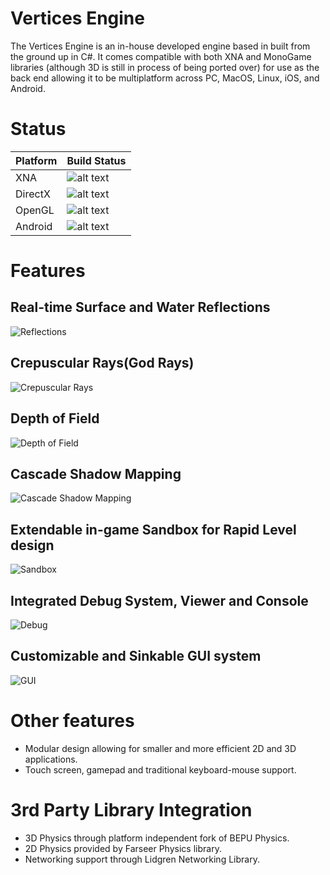 # Vertices Engine

The Vertices Engine is an in-house developed engine based in built from the ground up in C#. It comes compatible with both XNA and MonoGame libraries (although 3D is still in process of being ported over) for use as the back end allowing it to be multiplatform across PC, MacOS, Linux, iOS, and Android.

# Status

| Platform | Build Status                   |
|----------|--------------------------------|
| XNA      | ![alt text][buildstatusXNA]    |
| DirectX  | ![alt text][buildstatusDirctX] |
| OpenGL   | ![alt text][buildstatusGL]     |
| Android  | ![alt text][buildstatusDroid]  |

[buildstatusXNA]: https://img.shields.io/badge/build-passing-brightgreen.svg
[buildstatusDirctX]: https://img.shields.io/badge/build-tbd-blue.svg
[buildstatusGL]: https://img.shields.io/badge/build-failing-red.svg
[buildstatusDroid]: https://img.shields.io/badge/build-passing-brightgreen.svg

# Features
## Real-time Surface and Water Reflections
![Reflections](https://virtexedgedesign.files.wordpress.com/2015/10/reflections.png)

## Crepuscular Rays(God Rays)
![Crepuscular Rays](https://virtexedgedesign.files.wordpress.com/2015/10/godrays.png)

## Depth of Field
![Depth of Field](https://farm2.staticflickr.com/1476/25396320090_422ec688b0_z.jpg)

## Cascade Shadow Mapping
![Cascade Shadow Mapping](https://virtexedgedesign.files.wordpress.com/2015/10/shadowmaps.png)

## Extendable in-game Sandbox for Rapid Level design
![Sandbox](https://virtexedgedesign.files.wordpress.com/2015/10/sandbox.png)

## Integrated Debug System, Viewer and Console
![Debug](https://virtexedgedesign.files.wordpress.com/2015/10/debug.png)

## Customizable and Sinkable GUI system
![GUI](https://virtexedgedesign.files.wordpress.com/2015/10/gui.png)

# Other features
* Modular design allowing for smaller and more efficient 2D and 3D applications.
* Touch screen, gamepad and traditional keyboard-mouse support.

# 3rd Party Library Integration
* 3D Physics through platform independent fork of BEPU Physics.
* 2D Physics provided by Farseer Physics library.
* Networking support through Lidgren Networking Library.
